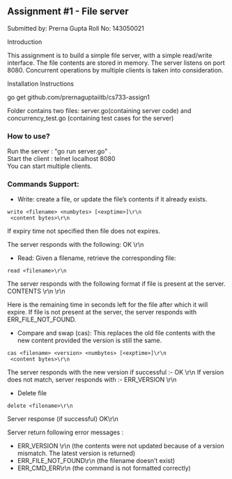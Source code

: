 
## Assignment #1 - File server 

Submitted by: Prerna Gupta
Roll No: 143050021

Introduction

This assignment is to build a simple file server, with a simple read/write interface. The file contents are stored in memory. The server listens on port 8080. Concurrent operations by multiple clients is taken into consideration.

Installation Instructions

go get  github.com/prernaguptaiitb/cs733-assign1

Folder contains two files: server.go(containing server code) and concurrency_test.go (containing test cases for the server)


### How to use?
Run the server : "go run server.go" .</br>
Start the client : telnet localhost 8080</br>
You can start multiple clients.</br>

### Commands Support:
* Write: create a file, or update the file’s contents if it already exists.
```
write <filename> <numbytes> [<exptime>]\r\n
 <content bytes>\r\n
```
If expiry time not specified then file does not expires.

The server responds with the following:
OK <version>\r\n


* Read: Given a filename, retrieve the corresponding file:
```
read <filename>\r\n
```

The server responds with the following format if file is present at the server.
CONTENTS <version> <numbytes> <exptime> \r\n
 <content bytes>\r\n  

Here <exptime>is the remaining time in seconds left for the file after which it will expire.
If file is not present at the server, the server responds with ERR_FILE_NOT_FOUND.
 
* Compare and swap (cas): This replaces the old file contents with the new content provided the version is still the same.
```
cas <filename> <version> <numbytes> [<exptime>]\r\n
 <content bytes>\r\n
```
The server responds with the new version if successful :-
OK <version>\r\n
If version does not match, server responds with :-
ERR_VERSION <newversion>\r\n

* Delete file
```
delete <filename>\r\n
```
Server response (if successful)
OK\r\n
</br>

Server return following error messages : </br>

* ERR_VERSION <newversion>\r\n (the contents were not updated because of a
version mismatch. The latest version is returned)
* ERR_FILE_NOT_FOUND\r\n (the filename doesn’t exist)
* ERR_CMD_ERR\r\n (the command is not formatted correctly)
